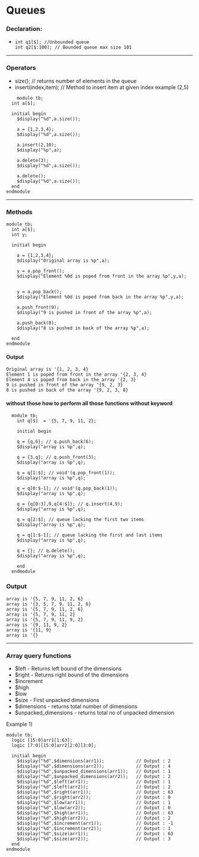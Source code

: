 # Queues

### Declaration:
  - ```
    int q1[$]; //Unbounded queue
    int q2[$:100]; // Bounded queue max size 101
    ```
-------------------
### Operators 
  - size(); // returns number of elements in the queue
  - insert(index,item); // Method to insert item at given index example (2,5)
```    
    module tb;
  int a[$];
  
  initial begin
    $display("%d",a.size());
    
    a = {1,2,3,4};
    $display("%d",a.size());
    
    a.insert(2,10);
    $display("%p",a);
    
    a.delete(3);
    $display("%d",a.size());
    
    a.delete();
    $display("%d",a.size());
  end
endmodule
```
------------------
### Methods
```
module tb;
  int a[$];
  int y;
  
  initial begin
    
    a = {1,2,3,4};
    $display("Original array is %p",a);
    
    y = a.pop_front();
    $display("Element %0d is poped from front in the array %p",y,a);
    
    
    y = a.pop_back();
    $display("Element %0d is poped from back in the array %p",y,a);
    
    a.push_front(9);
    $display("9 is pushed in front of the array %p",a);
    
    a.push_back(8);
    $display("8 is pushed in back of the array %p",a);
    
  end
endmodule
  ```
#### Output
```
Original array is '{1, 2, 3, 4} 
Element 1 is poped from front in the array '{2, 3, 4} 
Element 4 is poped from back in the array '{2, 3} 
9 is pushed in front of the array '{9, 2, 3} 
8 is pushed in back of the array '{9, 2, 3, 8}
```
#### without those how to perform all those functions without keyword
```
  module tb;
    int q[$]  = '{5, 7, 9, 11, 2};
    
    initial begin
    
    q = {q,6}; // q.push_back(6);
    $display("array is %p",q);
    
    q = {3,q}; // q.push_front(3);
    $display("array is %p",q);
    
    q = q[1:$]; // void'(q.pop_front(1));
    $display("array is %p",q);
    
    q = q[0:$-1]; // void'(q.pop_back(1));
    $display("array is %p",q);
    
    q = {q[0:3],9,q[4:$]}; // q.insert(4,9);
    $display("array is %p",q);
      
    q = q[2:$]; // queue lacking the first two items
    $display("array is %p",q);
    
    q = q[1:$-1]; // queue lacking the first and last items
    $display("array is %p",q);
    
    q = {}; // q.delete();
    $display("array is %p",q);    
      
    end
  endmodule
```
### Output
```
array is '{5, 7, 9, 11, 2, 6} 
array is '{3, 5, 7, 9, 11, 2, 6} 
array is '{5, 7, 9, 11, 2, 6} 
array is '{5, 7, 9, 11, 2} 
array is '{5, 7, 9, 11, 9, 2} 
array is '{9, 11, 9, 2} 
array is '{11, 9} 
array is '{}
```
-------------------------
### Array query functions
  * $left - Returns left bound of the dimensions
  * $right - Returns right bound of the dimensions
  * $increment
  * $high
  * $low
  * $size - First unpacked dimensions
  * $dimensions - returns total number of dimensions 
  * $unpacked_dimensions - returns total no of unpacked dimension

Example 1)
```
module tb;
  logic [15:0]arr1[1:63];
  logic [7:0][15:0]arr2[2:0][3:0];
  
  initial begin
    $display("%d",$dimensions(arr1));			 // Output : 2
    $display("%d",$dimensions(arr2));			 // Output : 4
    $display("%d",$unpacked_dimensions(arr1));	 // Output : 1
    $display("%d",$unpacked_dimensions(arr2));	 // Output : 2
    $display("%d",$left(arr1)); 				 // Output : 1
    $display("%d",$left(arr2));                  // Output : 2
    $display("%d",$right(arr1));                 // Output : 63
    $display("%d",$right(arr2));				 // Output : 0
    $display("%d",$low(arr1));					 // Output : 1
    $display("%d",$low(arr2));					 // Output : 0
    $display("%d",$high(arr1));					 // Output : 63
    $display("%d",$high(arr2));					 // Output : 2
    $display("%d",$increment(arr1));			 // Output : -1
    $display("%d",$increment(arr2));			 // Output : 1
    $display("%d",$size(arr1));					 // Output : 63
    $display("%d",$size(arr2));					 // Output : 3
  end
endmodule
```



    
    
